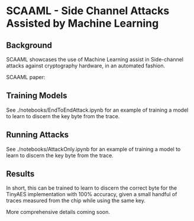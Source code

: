 # SCAAML - Side Channel Attacks Assisted by Machine Learning

## Background

SCAAML showcases the use of Machine Learning assist in Side-channel attacks
against cryptography hardware, in an automated fashion.

SCAAML paper: <coming soon>

## Training Models

See ./notebooks/EndToEndAttack.ipynb for an example of training a model to
learn to discern the key byte from the trace.

## Running Attacks

See ./notebooks/AttackOnly.ipynb for an example of training a model to
learn to discern the key byte from the trace.

## Results

In short, this can be trained to learn to discern the correct byte for
the TinyAES implementation with 100% accuracy, given a small handful of traces
measured from the chip while using the same key.

More comprehensive details coming soon.
